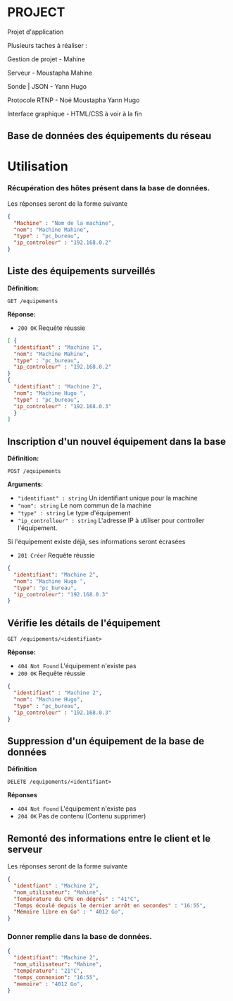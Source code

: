 # PROJECT
Projet d'application

Plusieurs taches à réaliser :

Gestion de projet - Mahine 

Serveur - Moustapha Mahine

Sonde | JSON  - Yann Hugo

Protocole RTNP  - Noé Moustapha Yann Hugo

Interface graphique - HTML/CSS à voir à la fin
## Base de données des équipements du réseau

# Utilisation
### Récupération des hôtes présent dans la base de données.
Les réponses seront de la forme suivante

```JSON
{
  "Machine" : "Nom de la machine",
  "nom": "Machine Mahine",
  "type" : "pc_bureau",
  "ip_controleur" : "192.168.0.2"
}
```  
## Liste des équipements surveillés
**Définition:**

`GET /equipements`

**Réponse:**

- `200 OK`  Requête réussie

```JSON
[ {
  "identifiant" : "Machine 1",
  "nom": "Machine Mahine",
  "type" : "pc_bureau",
  "ip_controleur" : "192.168.0.2"
}
{
  "identifiant" : "Machine 2",
  "nom": "Machine Hugo ",
  "type" : "pc_bureau",
  "ip_controleur" : "192.168.0.3"
  }
]
```
## Inscription d'un nouvel équipement dans la base
**Définition:**

`POST /equipements`

**Arguments:**

- `"identifiant" : string`  Un identifiant unique pour la machine
- `"nom": string`  Le nom commun de la machine
- `"type" : string`  Le type d'équipement
- `"ip_controlleur" : string`  L'adresse IP à utiliser pour controller l'équipement.

Si l'équipement existe déjà, ses informations seront écrasées

- `201 Créer`  Requête réussie

```JSON
{
  "identifiant": "Machine 2",
  "nom": "Machine Hugo ",
  "type": "pc_bureau",
  "ip_controleur": "192.168.0.3"
}
```

## Vérifie les détails de l'équipement

`GET /equipements/<identifiant>`

**Réponse:**

- `404 Not Found`  L'équipement n'existe pas
- `200 OK`  Requête réussie

```JSON
{
  "identifiant" : "Machine 2",
  "nom": "Machine Hugo",
  "type" : "pc_bureau",
  "ip_controleur" : "192.168.0.3"
}
```
## Suppression d'un équipement de la base de données

**Définition**

`DELETE /equipements/<identifiant>`

**Réponses**

- `404 Not Found`  L'équipement n'existe pas
- `204 OK` Pas de contenu (Contenu supprimer)

## Remonté des informations entre le client et le serveur
Les réponses seront de la forme suivante

```JSON
{
  "identfiant" : "Machine 2",
  "nom_utilisateur": "Mahine",
  "Température du CPU en dégrés" : "41°C",
  "Temps écoulé depuis le dernier arrêt en secondes" : "16:55",
  "Mémoire libre en Go" : " 4012 Go",
}
```  
### Donner remplie dans la base de données.
```JSON
{
  "identifiant": "Machine 2",
  "nom_utilisateur": "Mahine",
  "température": "21°C",
  "temps_connexion": "16:55",
  "memoire" : "4012 Go",
}
```
